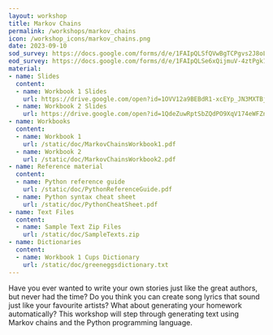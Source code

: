 ```yaml
---
layout: workshop
title: Markov Chains
permalink: /workshops/markov_chains
icon: /workshop_icons/markov_chains.png
date: 2023-09-10
sod_survey: https://docs.google.com/forms/d/e/1FAIpQLSfQVwBgTCPgvs2J8oLjy7WgLa8w-yRMM-W8QdXaKhdqXUM93Q/viewform?vc=0&c=0&w=1&flr=0
eod_survey: https://docs.google.com/forms/d/e/1FAIpQLSe6xQijmuV-4ztPgk1RlFNVLjCmt6DmeSnBZVvlHfvcMDf7cg/viewform?vc=0&c=0&w=1&flr=0
material: 
- name: Slides
  content:
  - name: Workbook 1 Slides
    url: https://drive.google.com/open?id=1OVV12a9BEBdR1-xcEYp_JN3MXTBjBjQI9aJ4gH-1kHw
  - name: Workbook 2 Slides
    url: https://drive.google.com/open?id=1QdeZuwRptSbZQdPO9XqV174eWFZnQebau2kHyVtD9p8
- name: Workbooks
  content:
  - name: Workbook 1
    url: /static/doc/MarkovChainsWorkbook1.pdf
  - name: Workbook 2
    url: /static/doc/MarkovChainsWorkbook2.pdf
- name: Reference material
  content:
  - name: Python reference guide
    url: /static/doc/PythonReferenceGuide.pdf
  - name: Python syntax cheat sheet
    url: /static/doc/PythonCheatSheet.pdf
- name: Text Files
  content:
  - name: Sample Text Zip Files
    url: /static/doc/SampleTexts.zip
- name: Dictionaries
  content:
  - name: Workbook 1 Cups Dictionary
    url: /static/doc/greeneggsdictionary.txt
---
```


Have you ever wanted to write your own stories just like the great authors, but never had the time? Do you think you can create song lyrics that sound just like your favourite artists? What about generating your homework automatically? This workshop will step through generating text using Markov chains and the Python programming language.
